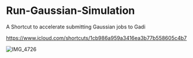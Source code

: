 # Run-Gaussian-Simulation
A Shortcut to accelerate submitting Gaussian jobs to Gadi 

https://www.icloud.com/shortcuts/1cb986a959a3416ea3b77b558605c4b7

![IMG_4726](https://user-images.githubusercontent.com/111406462/225231138-89a984a8-8e40-4ae2-8d5d-d0628393c5ce.JPEG)
